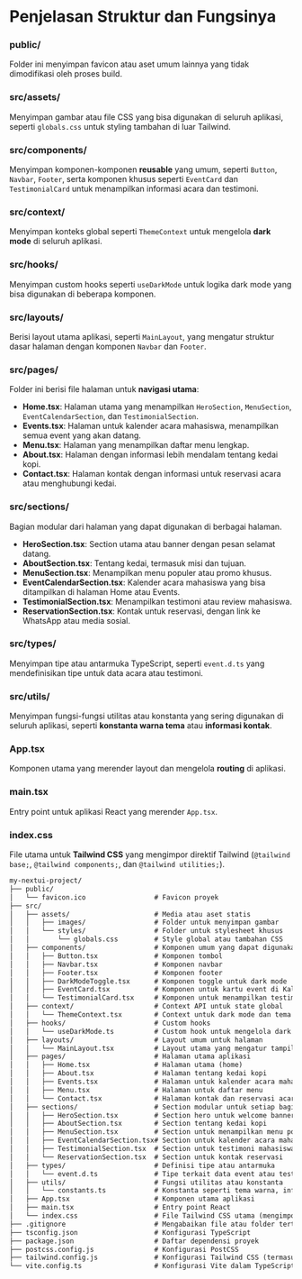 # Penjelasan Struktur dan Fungsinya

### public/
Folder ini menyimpan favicon atau aset umum lainnya yang tidak dimodifikasi oleh proses build.

### src/assets/
Menyimpan gambar atau file CSS yang bisa digunakan di seluruh aplikasi, seperti `globals.css` untuk styling tambahan di luar Tailwind.

### src/components/
Menyimpan komponen-komponen **reusable** yang umum, seperti `Button`, `Navbar`, `Footer`, serta komponen khusus seperti `EventCard` dan `TestimonialCard` untuk menampilkan informasi acara dan testimoni.

### src/context/
Menyimpan konteks global seperti `ThemeContext` untuk mengelola **dark mode** di seluruh aplikasi.

### src/hooks/
Menyimpan custom hooks seperti `useDarkMode` untuk logika dark mode yang bisa digunakan di beberapa komponen.

### src/layouts/
Berisi layout utama aplikasi, seperti `MainLayout`, yang mengatur struktur dasar halaman dengan komponen `Navbar` dan `Footer`.

### src/pages/
Folder ini berisi file halaman untuk **navigasi utama**:

- **Home.tsx**: Halaman utama yang menampilkan `HeroSection`, `MenuSection`, `EventCalendarSection`, dan `TestimonialSection`.
- **Events.tsx**: Halaman untuk kalender acara mahasiswa, menampilkan semua event yang akan datang.
- **Menu.tsx**: Halaman yang menampilkan daftar menu lengkap.
- **About.tsx**: Halaman dengan informasi lebih mendalam tentang kedai kopi.
- **Contact.tsx**: Halaman kontak dengan informasi untuk reservasi acara atau menghubungi kedai.

### src/sections/
Bagian modular dari halaman yang dapat digunakan di berbagai halaman.

- **HeroSection.tsx**: Section utama atau banner dengan pesan selamat datang.
- **AboutSection.tsx**: Tentang kedai, termasuk misi dan tujuan.
- **MenuSection.tsx**: Menampilkan menu populer atau promo khusus.
- **EventCalendarSection.tsx**: Kalender acara mahasiswa yang bisa ditampilkan di halaman Home atau Events.
- **TestimonialSection.tsx**: Menampilkan testimoni atau review mahasiswa.
- **ReservationSection.tsx**: Kontak untuk reservasi, dengan link ke WhatsApp atau media sosial.

### src/types/
Menyimpan tipe atau antarmuka TypeScript, seperti `event.d.ts` yang mendefinisikan tipe untuk data acara atau testimoni.

### src/utils/
Menyimpan fungsi-fungsi utilitas atau konstanta yang sering digunakan di seluruh aplikasi, seperti **konstanta warna tema** atau **informasi kontak**.

### App.tsx
Komponen utama yang merender layout dan mengelola **routing** di aplikasi.

### main.tsx
Entry point untuk aplikasi React yang merender `App.tsx`.

### index.css
File utama untuk **Tailwind CSS** yang mengimpor direktif Tailwind (`@tailwind base;`, `@tailwind components;`, dan `@tailwind utilities;`).


```md
my-nextui-project/
├── public/
│   └── favicon.ico                 # Favicon proyek
├── src/
│   ├── assets/                     # Media atau aset statis
│   │   ├── images/                 # Folder untuk menyimpan gambar
│   │   └── styles/                 # Folder untuk stylesheet khusus
│   │       └── globals.css         # Style global atau tambahan CSS
│   ├── components/                 # Komponen umum yang dapat digunakan kembali
│   │   ├── Button.tsx              # Komponen tombol
│   │   ├── Navbar.tsx              # Komponen navbar
│   │   ├── Footer.tsx              # Komponen footer
│   │   ├── DarkModeToggle.tsx      # Komponen toggle untuk dark mode
│   │   ├── EventCard.tsx           # Komponen untuk kartu event di Kalender Acara
│   │   └── TestimonialCard.tsx     # Komponen untuk menampilkan testimoni
│   ├── context/                    # Context API untuk state global
│   │   └── ThemeContext.tsx        # Context untuk dark mode dan tema
│   ├── hooks/                      # Custom hooks
│   │   └── useDarkMode.ts          # Custom hook untuk mengelola dark mode
│   ├── layouts/                    # Layout umum untuk halaman
│   │   └── MainLayout.tsx          # Layout utama yang mengatur tampilan keseluruhan
│   ├── pages/                      # Halaman utama aplikasi
│   │   ├── Home.tsx                # Halaman utama (home)
│   │   ├── About.tsx               # Halaman tentang kedai kopi
│   │   ├── Events.tsx              # Halaman untuk kalender acara mahasiswa
│   │   ├── Menu.tsx                # Halaman untuk daftar menu
│   │   └── Contact.tsx             # Halaman kontak dan reservasi acara
│   ├── sections/                   # Section modular untuk setiap bagian halaman
│   │   ├── HeroSection.tsx         # Section hero untuk welcome banner
│   │   ├── AboutSection.tsx        # Section tentang kedai kopi
│   │   ├── MenuSection.tsx         # Section untuk menampilkan menu populer
│   │   ├── EventCalendarSection.tsx# Section untuk kalender acara mahasiswa
│   │   ├── TestimonialSection.tsx  # Section untuk testimoni mahasiswa
│   │   └── ReservationSection.tsx  # Section untuk kontak reservasi
│   ├── types/                      # Definisi tipe atau antarmuka
│   │   └── event.d.ts              # Tipe terkait data event atau testimoni
│   ├── utils/                      # Fungsi utilitas atau konstanta
│   │   └── constants.ts            # Konstanta seperti tema warna, informasi kontak
│   ├── App.tsx                     # Komponen utama aplikasi
│   ├── main.tsx                    # Entry point React
│   └── index.css                   # File Tailwind CSS utama (mengimpor direktif Tailwind)
├── .gitignore                      # Mengabaikan file atau folder tertentu dari git
├── tsconfig.json                   # Konfigurasi TypeScript
├── package.json                    # Daftar dependensi proyek
├── postcss.config.js               # Konfigurasi PostCSS
├── tailwind.config.js              # Konfigurasi Tailwind CSS (termasuk dark mode dan tema)
└── vite.config.ts                  # Konfigurasi Vite dalam TypeScript
```
